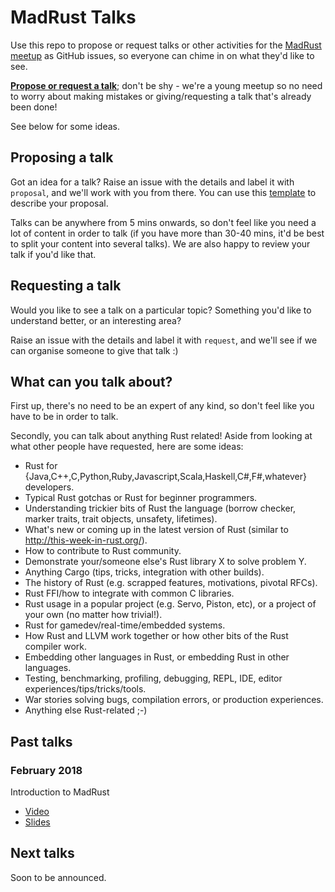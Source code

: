 MadRust Talks
=================

Use this repo to propose or request talks or other activities for the [MadRust meetup](https://www.meetup.com/MadRust/) as GitHub issues, so everyone can chime in on what they'd like to see.

**[Propose or request a talk](https://github.com/MadRust/talks/issues/new)**; don't be shy - we're a young meetup so no need to worry about making mistakes or giving/requesting a talk that's already been done!

See below for some ideas.

Proposing a talk
----------------

Got an idea for a talk? Raise an issue with the details and label it with `proposal`, and we'll work with you from there. You can use this [template](https://github.com/MadRust/talks/blob/master/PROPOSAL_TEMPLATE.md) to describe your proposal.

Talks can be anywhere from 5 mins onwards, so don't feel like you need a lot of content in order to talk (if you have more than 30-40 mins, it'd be best to split your content into several talks). We are also happy to review your talk if you'd like that.

Requesting a talk
-----------------

Would you like to see a talk on a particular topic? Something you'd like to understand better, or an interesting area?

Raise an issue with the details and label it with `request`, and we'll see if we can organise someone to give that talk :)

What can you talk about?
------------------------

First up, there's no need to be an expert of any kind, so don't feel like you have to be in order to talk.

Secondly, you can talk about anything Rust related! Aside from looking at what other people have requested, here are some ideas:

* Rust for {Java,C++,C,Python,Ruby,Javascript,Scala,Haskell,C#,F#,whatever} developers.
* Typical Rust gotchas or Rust for beginner programmers.
* Understanding trickier bits of Rust the language (borrow checker, marker traits, trait objects, unsafety, lifetimes).
* What's new or coming up in the latest version of Rust (similar to http://this-week-in-rust.org/).
* How to contribute to Rust community.
* Demonstrate your/someone else's Rust library X to solve problem Y.
* Anything Cargo (tips, tricks, integration with other builds).
* The history of Rust (e.g. scrapped features, motivations, pivotal RFCs).
* Rust FFI/how to integrate with common C libraries.
* Rust usage in a popular project (e.g. Servo, Piston, etc), or a project of your own (no matter how trivial!).
* Rust for gamedev/real-time/embedded systems.
* How Rust and LLVM work together or how other bits of the Rust compiler work.
* Embedding other languages in Rust, or embedding Rust in other languages.
* Testing, benchmarking, profiling, debugging, REPL, IDE, editor experiences/tips/tricks/tools.
* War stories solving bugs, compilation errors, or production experiences.
* Anything else Rust-related ;-)

Past talks
----------

### February 2018

Introduction to MadRust

* [Video](https://www.youtube.com/watch?v=LS70Tu7nsJ0&t=2868s)
* [Slides](https://docs.google.com/presentation/d/1OcuKfU0iGUqj6hOojvlfdgYVKIofbQsiVE1sFo3B5p8/edit#slide=id.g32b84b7ebe_1_1)

Next talks
----------

Soon to be announced.
